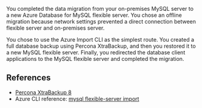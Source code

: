 You completed the data migration from your on-premises MySQL server to a new Azure Database for MySQL flexible server. You chose an offline migration because network settings prevented a direct connection between flexible server and on-premises server. 

You chose to use the Azure Import CLI as the simplest route. You created a full database backup using Percona XtraBackup, and then you restored it to a new MySQL flexible server. Finally, you redirected the database client applications to the MySQL flexible server and completed the migration. 

## References

* [Percona XtraBackup 8](https://docs.percona.com/percona-xtrabackup/8.0/index.html)
* Azure CLI reference: [mysql flexible-server import](/cli/azure/mysql/flexible-server/import?view=azure-cli-latest)